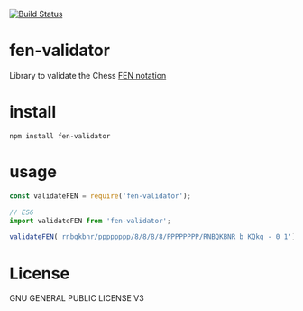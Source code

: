 [![Build Status](https://travis-ci.org/jayasurian123/fen-validator.svg?branch=master)](https://travis-ci.org/jayasurian123/fen-validator)

# fen-validator

Library to validate the Chess [FEN notation](https://en.wikipedia.org/wiki/Forsyth–Edwards_Notation)

# install

`npm install fen-validator`

# usage

```javaScript
const validateFEN = require('fen-validator');

// ES6
import validateFEN from 'fen-validator';

validateFEN('rnbqkbnr/pppppppp/8/8/8/8/PPPPPPPP/RNBQKBNR b KQkq - 0 1'); // true
```

# License

GNU GENERAL PUBLIC LICENSE V3